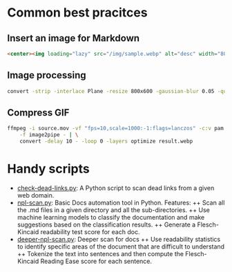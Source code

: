 # Common best pracitces

## Insert an image for Markdown
``` html
<center><img loading="lazy" src="/img/sample.webp" alt="desc" width="800" height="600"/></center>
```
## Image processing
```bash
convert -strip -interlace Plane -resize 800x600 -gaussian-blur 0.05 -quality 85% source.png result.webp
```

## Compress GIF
```bash
ffmpeg -i source.mov -vf "fps=10,scale=1000:-1:flags=lanczos" -c:v pam \
    -f image2pipe - | \
    convert -delay 10 - -loop 0 -layers optimize result.webp
```

# Handy scripts
+ [check-dead-links.py](https://github.com/p1ng-request/automation-scripts-best-pracitces/blob/main/check-dead-links.py): A Python script to scan dead links from a given web domain.
+ [npl-scan.py](https://github.com/p1ng-request/automation-scripts/blob/main/nlp-scan.py): Basic Docs automation tool in Python. Features:
++ Scan all the .md files in a given directory and all the sub-directories.
++ Use machine learning models to classify the documentation and make suggestions based on the classification results.
++ Generate a Flesch-Kincaid readability test score for each doc.
+ [deeper-npl-scan.py](https://github.com/p1ng-request/automation-scripts/blob/main/deeper-nlp-scan.py): Deeper scan for docs
++ Use readability statistics to identify specific areas of the document that are difficult to understand
++ Tokenize the text into sentences and then compute the Flesch-Kincaid Reading Ease score for each sentence. 
